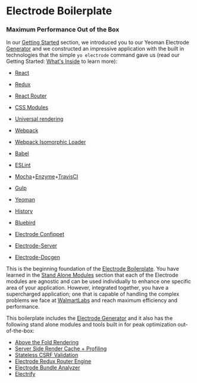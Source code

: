 # Electrode Boilerplate

### Maximum Performance Out of the Box

In our [Getting Started](/chapter1.md) section, we introduced you to our Yeoman Electrode [Generator](https://github.com/electrode-io/electrode#yeoman-generator) and we constructed an impressive application with the built in technologies that the simple `yo electrode` command gave us \(read our Getting Started: [What's Inside](/chapter1/quick-start/whats-inside.md) to learn more\):

* [React](https://facebook.github.io/react/index.html)

* [Redux](http://redux.js.org/docs/basics/UsageWithReact.html)

* [React Router](https://github.com/ReactTraining/react-router/tree/master/docs)

* [CSS Modules](https://github.com/css-modules/css-modules)

* [Universal rendering](https://medium.com/@mjackson/universal-javascript-4761051b7ae9#.xjxr5yj5z)

* [Webpack](https://webpack.github.io/docs/motivation.html)

* [Webpack Isomorphic Loader](https://github.com/jchip/isomorphic-loader)

* [Babel](https://babeljs.io/)

* [ESLint](http://eslint.org/)

* [Mocha](https://mochajs.org/)+[Enzyme](https://github.com/airbnb/enzyme)+[TravisCI](https://travis-ci.org/)

* [Gulp](http://gulpjs.com/)

* [Yeoman](http://yeoman.io/)

* [History](https://www.npmjs.com/package/history)

* [Bluebird](http://bluebirdjs.com/docs/why-promises.html)

* [Electrode Confippet](https://github.com/electrode-io/electrode-confippet)

* [Electrode-Server](https://github.com/electrode-io/electrode-server)

* [Electrode-Docgen](https://github.com/electrode-io/electrode-docgen)

This is the beginning foundation of the [Electrode Boilerplate](/chapter1/advanced/you-can-view-an-example-bundleanalyzetsv-output-using-the-electrode-boilerplate-code.md). You have learned in the [Stand Alone Modules](/chapter1/advanced/stand-alone-modules.md) section that each of the Electrode modules are agnostic and can be used individually to enhance one specific area of your application. However, integrated together, you have a supercharged application; one that is capable of handling the complex problems we face at [WalmartLabs](http://www.electrode.io/docs/www.walmartlabs.com) and reach maximum efficiency and performance.

This boilerplate includes the [Electrode Generator](/chapter1/quick-start/whats-inside.md) and it also has the following stand alone modules and tools built in for peak optimization out-of-the-box:

* [Above the Fold Rendering](/chapter1/advanced/stand-alone-modules/above-the-fold-rendering.md)
* [Server Side Render Cache + Profiling](/chapter1/advanced/stand-alone-modules/server-side-render-caching-+-profiling.md)
* [Stateless CSRF Validation](/chapter1/advanced/stand-alone-modules/stateless-csrf-validation.md)
* [Electrode Redux Router Engine](/chapter1/advanced/stand-alone-modules/redux-router-engine.md)
* [Electrode Bundle Analyzer](/chapter1/advanced/powerful-electrode-tools/bundle-analyzer.md)
* [Electrify](/chapter1/advanced/powerful-electrode-tools/electrify.md)



